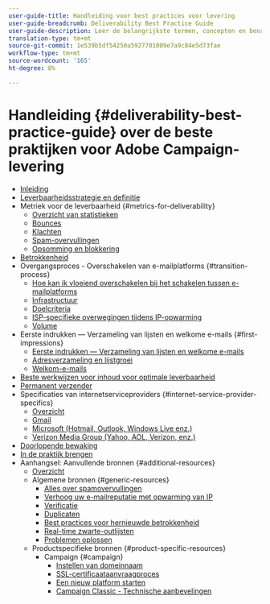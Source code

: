 ```yaml
---
user-guide-title: Handleiding voor best practices voor levering
user-guide-breadcrumb: Deliverability Best Practice Guide
user-guide-description: Leer de belangrijkste termen, concepten en benaderingen van de leverbaarheid om u in staat te stellen uw marketingprogramma te laten slagen.
translation-type: tm+mt
source-git-commit: 1e539b5df54250a5927701009e7a9c84e5d73fae
workflow-type: tm+mt
source-wordcount: '165'
ht-degree: 8%

---
```



# Handleiding {#deliverability-best-practice-guide} over de beste praktijken voor Adobe Campaign-levering

+ [Inleiding](/help/introduction.md)
+ [Leverbaarheidsstrategie en definitie](/help/deliverability-strategy-and-definition.md)
+ Metriek voor de leverbaarheid {#metrics-for-deliverability}
   + [Overzicht van statistieken](/help/metrics/metrics-overview.md)
   + [Bounces](/help/metrics/bounces.md)
   + [Klachten](/help/metrics/complaints.md)
   + [Spam-overvullingen](/help/metrics/spam-traps.md)
   + [Opsomming en blokkering](/help/metrics/bulking-and-blocking.md)
+ [Betrokkenheid](/help/engagement.md)
+ Overgangsproces - Overschakelen van e-mailplatforms {#transition-process}
   + [Hoe kan ik vloeiend overschakelen bij het schakelen tussen e-mailplatforms](/help/transition-process/switching-email-platforms.md)
   + [Infrastructuur](/help/transition-process/infrastructure.md)
   + [Doelcriteria](/help/transition-process/targeting-criteria.md)
   + [ISP-specifieke overwegingen tijdens IP-opwarming](/help/transition-process/isp-specific-considerations-during-ip-warming.md)
   + [Volume](/help/transition-process/volume.md)
+ Eerste indrukken — Verzameling van lijsten en welkome e-mails {#first-impressions}
   + [Eerste indrukken — Verzameling van lijsten en welkome e-mails](/help/first-impressions/introduction.md)
   + [Adresverzameling en lijstgroei](/help/first-impressions/address-collection-and-list-growth.md)
   + [Welkom-e-mails](/help/first-impressions/welcome-emails.md)
+ [Beste werkwijzen voor inhoud voor optimale leverbaarheid](/help/content-best-practices-for-optimal-delivery.md)
+ [Permanent verzender](/help/sender-permanence.md)
+ Specificaties van internetserviceproviders {#internet-service-provider-specifics}
   + [Overzicht](/help/internet-service-provider-specifics/overview.md)
   + [Gmail](/help/internet-service-provider-specifics/gmail.md)
   + [Microsoft (Hotmail, Outlook, Windows Live enz.)](/help/internet-service-provider-specifics/microsoft.md)
   + [Verizon Media Group (Yahoo, AOL, Verizon, enz.)](/help/internet-service-provider-specifics/verizon-media-group.md)
+ [Doorlopende bewaking](/help/ongoing-monitoring.md)
+ [In de praktijk brengen](/help/putting-it-in-practice.md)
+ Aanhangsel: Aanvullende bronnen {#additional-resources}
   + [Overzicht](/help/additional-resources/general-resources.md)
   + Algemene bronnen {#generic-resources}
      + [Alles over spamovervullingen](/help/additional-resources/all-about-spam-traps.md)
      + [Verhoog uw e-mailreputatie met opwarming van IP](/help/additional-resources/increase-reputation-with-ip-warming.md)
      + [Verificatie](/help/additional-resources/authentication.md)
      + [Duplicaten](/help/additional-resources/duplicates.md)
      + [Best practices voor hernieuwde betrokkenheid](/help/additional-resources/re-engagement.md)
      + [Real-time zwarte-outlijsten](/help/additional-resources/blocklist-databases.md)
      + [Problemen oplossen](/help/additional-resources/troubleshooting.md)
   + Productspecifieke bronnen {#product-specific-resources}
      + Campaign {#campaign}
         + [Instellen van domeinnaam](/help/additional-resources/ac-domain-name-setup.md)
         + [SSL-certificaataanvraagproces](/help/additional-resources/ac-ssl-certificate-request.md)
         + [Een nieuw platform starten](/help/additional-resources/ac-starting-new-platform.md)
         + [Campaign Classic - Technische aanbevelingen](/help/additional-resources/acc-technical-recommendations.md)
